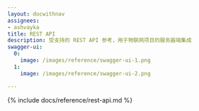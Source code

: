 ```yaml
---
layout: docwithnav
assignees:
- ashvayka
title: REST API
description: 受支持的 REST API 参考，用于物联网项目的服务器端集成
swagger-ui:
  0:
    image: /images/reference/swagger-ui-1.png
  1:
    image: /images/reference/swagger-ui-2.png

---
```


{% include docs/reference/rest-api.md %}